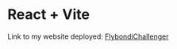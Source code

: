 # React + Vite

Link to my website deployed:
[FlybondiChallenger](https://fernandopflybondichallenger.netlify.app/)
